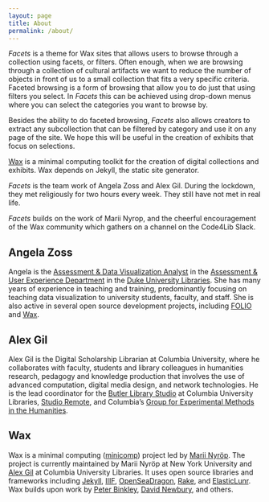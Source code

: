 ```yaml
---
layout: page
title: About
permalink: /about/
---
```


*Facets* is a theme for Wax sites that allows users to browse through a collection using facets, or filters. Often enough, when we are browsing through a collection of cultural artifacts we want to reduce the number of objects in front of us to a small collection that fits a very specific criteria. Faceted browsing is a form of browsing that allow you to do just that using filters you select. In *Facets* this can be achieved using drop-down menus where you can select the categories you want to browse by.

Besides the ability to do faceted browsing, *Facets* also allows creators to extract any subcollection that can be filtered by category and use it on any page of the site. We hope this will be useful in the creation of exhibits that focus on selections.

[Wax](https://minicomp.github.io/wax/) is a minimal computing toolkit for the creation of digital collections and exhibits. Wax depends on Jekyll, the static site generator. 


*Facets* is the team work of Angela Zoss and Alex Gil. During the lockdown, they met religiously for two hours every week. They still have not met in real life. 

*Facets* builds on the work of Marii Nyrop, and the cheerful encouragement of the Wax community which gathers on a channel on the Code4Lib Slack.

## Angela Zoss

Angela is the [Assessment &amp; Data Visualization Analyst](https://library.duke.edu/about/directory/staff/angela.zoss) in the 
[Assessment &amp; User Experience Department](https://library.duke.edu/about/depts/assessment-user-experience) in the 
[Duke University Libraries](https://library.duke.edu/). She has many years of experience
in teaching and training, predominantly focusing on teaching data visualization to
university students, faculty, and staff. She is also active in several open
source development projects, including [FOLIO](https://github.com/folio-org/) and
[Wax](https://github.com/minicomp/wax).

## Alex Gil

Alex Gil is the Digital Scholarship Librarian at Columbia University, where he collaborates with faculty, students and library colleagues in humanities research, pedagogy and knowledge production that involves the use of advanced computation, digital media design, and network technologies. He is the lead coordinator for the [Butler Library Studio](https://studio.cul.columbia.edu/) at Columbia University Libraries, [Studio Remote](https://www.twitch.tv/culstudio), and Columbia’s [Group for Experimental Methods in the Humanities](http://xpmethod.columbia.edu/).

## Wax 

Wax is a minimal computing ([minicomp](https://github.com/minicomp)) project led by [Marii Nyröp](http://marii.info/). The project is currently maintained by Marii Nyröp at New York University and [Alex Gil](https://github.com/elotroalex) at Columbia University Libraries. It uses open source libraries and frameworks including [Jekyll](https://jekyllrb.com), [IIIF](http://iiif.io), [OpenSeaDragon](https://openseadragon.github.io/), [Rake](https://ruby.github.io/rake/), and [ElasticLunr](http://elasticlunr.com/). Wax builds upon work by [Peter Binkley](https://github.com/pbinkley), [David Newbury](https://github.com/workergnome), and others.





